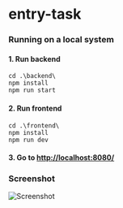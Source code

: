 # entry-task

### Running on a local system
#### 1. Run backend
```shell
cd .\backend\
npm install
npm run start
```

#### 2. Run frontend
```shell
cd .\frontend\
npm install
npm run dev
```

#### 3. Go to [http://localhost:8080/](http://localhost:8080/)

### Screenshot
![Screenshot](https://i.imgur.com/UHo6rIW.png)
